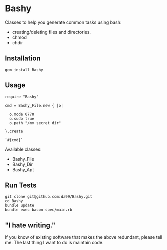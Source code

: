 
Bashy
================

Classes to help you generate common tasks using bash:

* creating/deleting files and directories.
* chmod
* chdir

Installation
------------

    gem install Bashy

Usage
------

    require "Bashy"
    
    cmd = Bashy_File.new { |o|
    
      o.mode 0770
      o.sudo true
      o.path "/my_secret_dir"
      
    }.create

    `#{cmd}`

Available classes:

* Bashy\_File
* Bashy\_Dir
* Bashy\_Apt

Run Tests
---------

    git clone git@github.com:da99/Bashy.git
    cd Bashy
    bundle update
    bundle exec bacon spec/main.rb

"I hate writing."
-----------------------------

If you know of existing software that makes the above redundant,
please tell me. The last thing I want to do is maintain code.

